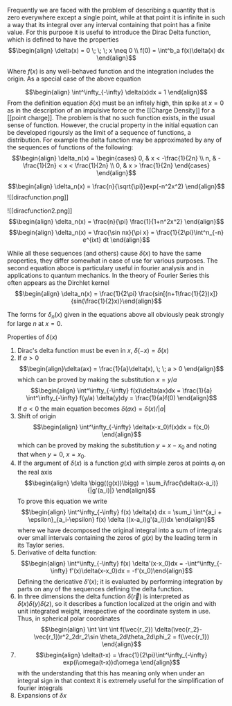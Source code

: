 Frequently we are faced with the problem of describing a quantity that is zero everywhere except a single point, while at that point it is infinite in such a way that its integral over any interval containing that point has a finite value. For this purpose it is useful to introduce the Dirac Delta function, which is defined to have the properties
$$\begin{align} \delta(x) = 0 \; \; \; x \neq 0 \\ f(0) = \int^b_a f(x)\delta(x) dx \end{align}$$

Where $f(x)$ is any well-behaved function and the integration includes the origin. As a special case of the above equation

$$\begin{align} \int^\infty_{-\infty} \delta(x)dx = 1 \end{align}$$
From the definition equation $\delta(x)$ must be an infitely high, thin spike at $x = 0$ as in the description of an impulsive force or the [[Charge Density]] for a [[point charge]]. The problem is that no such function exists, in the usual sense of function. However, the crucial property in the initial equation can be developed rigoursly as the limit of a sequence of functions, a distribution. For example the delta function may be approximated by any of the sequences of functions of the following:
$$\begin{align} \delta_n(x) = \begin{cases} 0, & x < -\frac{1}{2n} \\ n, & -\frac{1}{2n} < x < \frac{1}{2n} \\ 0, & x > \frac{1}{2n} \end{cases} \end{align}$$

$$\begin{align} \delta_n(x) = \frac{n}{\sqrt{\pi}}exp(-n^2x^2) \end{align}$$![[diracfunction.png]]

![[diracfunction2.png]]
$$\begin{align} \delta_n(x) = \frac{n}{\pi} \frac{1}{1+n^2x^2} \end{align}$$
$$\begin{align} \delta_n(x) = \frac{\sin nx}{\pi x} = \frac{1}{2\pi}\int^n_{-n} e^{ixt} dt \end{align}$$

While all these sequences (and others) cause $\delta(x)$ to have the same properties, they differ somewhat in ease of use for various purposes. The second equation aboce is particulary useful in fourier analysis and in applications to quantum mechanics. In the theory of Fourier Series this often appears as the Dirchlet kernel
$$\begin{align} \delta_n(x) = \frac{1}{2\pi} \frac{sin[(n+1\frac{1}{2})x]}{sin(\frac{1}{2}x)}\end{align}$$

The forms for $\delta_n(x)$ given in the equations above all obviously peak strongly for large $n$ at $x = 0$. 

Properties of $\delta(x)$
1) Dirac's delta function must be even in $x$, $\delta(-x) = \delta(x)$
2) If $a>0$ $$\begin{align}\delta(ax) = \frac{1}{a}\delta(x), \; \; a > 0 \end{align}$$ which can be proved by making the substitution $x = y/a$ $$\begin{align} \int^\infty_{-\infty} f(x)\delta(ax)dx = \frac{1}{a} \int^\infty_{-\infty} f(y/a) \delta(y)dy = \frac{1}{a}f(0) \end{align}$$ If $a < 0$ the main equation becomes $\delta(ax) = \delta (x)/|a|$
3) Shift of origin $$\begin{align} \int^\infty_{-\infty} \delta(x-x_0)f(x)dx = f(x_0) \end{align}$$ which can be proved by making the substitution $y = x - x_0$ and noting that when $y = 0$, $x = x_0$.
4) If the argument of $\delta(x)$ is a function $g(x)$ with simple zeros at points $a_i$ on the real axis $$\begin{align} \delta \bigg((g(x))\bigg) = \sum_i\frac{\delta(x-a_i)}{|g'(a_i)|} \end{align}$$ To prove this equation we write $$\begin{align} \int^\infty_{-\infty} f(x) \delta(x) dx = \sum_i \int^{a_i + \epsilon}_{a_i-\epsilon} f(x) \delta ((x-a_i)g'(a_i))dx \end{align}$$ where we have decomposed the original integral into a sum of integrals over small intervals containing the zeros of $g(x)$ by the leading term in its Taylor series.
5) Derivative of delta function: $$\begin{align} \int^\infty_{-\infty} f(x) \delta'(x-x_0)dx = -\int^\infty_{-\infty} f'(x)\delta(x-x_0)dx = -f'(x_0)\end{align}$$ Defining the dericative $\delta'(x)$; it is evaluated by performing integration by parts on any of the sequences defining the delta function.
6) In three dimensions the delta function $\delta(\vec{r})$ is interpreted as $\delta(x)\delta(y)\delta(z)$, so it describes a function localized at the origin and with unit integrated weight, irrespective of the coordinate system in use. Thus, in spherical polar coordinates$$\begin{align} \int \int \int f(\vec{r_2}) \delta(\vec{r_2}-\vec{r_1})r^2_2dr_2\sin \theta_2d\theta_2d\phi_2 = f(\vec{r_1}) \end{align}$$
7) $$\begin{align} \delta(t-x) = \frac{1}{2\pi}\int^\infty_{-\infty} exp(i\omega(t-x))d\omega \end{align}$$ with the understanding that this has meaning only when under an integral sign in that context it is extremely useful for the simplification of fourier integrals
8) Expansions of $\delta{x}$